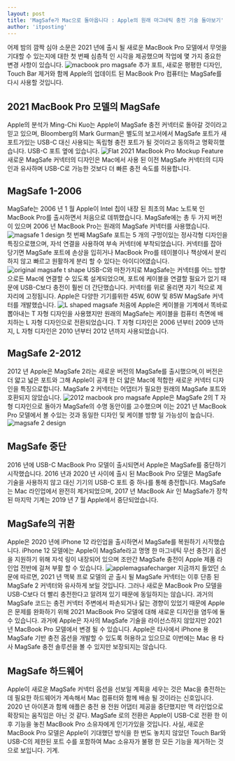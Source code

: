 ```yaml
---
layout: post
title: 'MagSafe가 Mac으로 돌아옵니다 : Apple의 원래 마그네틱 충전 기술 돌아보기'
author: 'itposting'
---
```


어제 밤의 깜짝 심야 소문은 2021 년에 출시 될 새로운 MacBook Pro 모델에서 무엇을 기대할 수 있는지에 대한 첫 번째 심층적 인 시각을 제공했으며 작업에 몇 가지 중요한 변경 사항이 있습니다.
![macbook pro magsafe](https://images.macrumors.com/t/0gFYdWVuIB7SCkV4AYiIGeietIQ=/2500x0/filters:no_upscale():quality(90)/article-new/2021/01/macbook-pro-magsafe.jpg)
추가 포트, 새로운 평평한 디자인, Touch Bar 제거와 함께 Apple의 업데이트 된 MacBook Pro 컴퓨터는 MagSafe를 다시 사용할 것입니다.
## 2021 MacBook Pro 모델의 MagSafe
Apple의 분석가 Ming-Chi Kuo는 Apple이 ‌MagSafe‌ 충전 커넥터로 돌아갈 것이라고 믿고 있으며, Bloomberg의 Mark Gurman은 별도의 보고서에서 ‌MagSafe 포트가 새 포트가있는 USB-C 대신 사용되는 독립형 충전 포트가 될 것이라고 동의하고 명확히했습니다.
 USB-C 포트 옆에 있습니다.
![Flat 2021 MacBook Pro Mockup Feature](https://images.macrumors.com/t/rup00WVY0l8UfzbEEtorDgcS81k=/2500x0/filters:no_upscale():quality(90)/article-new/2021/01/Flat-2021-MacBook-Pro-Mockup-Feature.jpg)
새로운 ‌MagSafe‌ 커넥터의 디자인은 Mac에서 사용 된 이전 ‌MagSafe‌ 커넥터의 디자인과 유사하며 USB-C로 가능한 것보다 더 빠른 충전 속도를 허용합니다.
## MagSafe 1-2006
‌MagSafe‌는 2006 년 1 월 Apple이 Intel 칩이 내장 된 최초의 Mac 노트북 인 MacBook Pro를 출시하면서 처음으로 데뷔했습니다.
 ‌MagSafe‌에는 총 두 가지 버전이 있으며 2006 년 MacBook Pro는 원래의 ‌MagSafe‌ 커넥터를 사용했습니다.
![magsafe 1 design](https://images.macrumors.com/t/Ly3F1mJZE20zHhwONH9edPzrOYs=/2500x0/filters:no_upscale():quality(90)/article-new/2021/01/magsafe-1-design.jpg)
첫 번째 ‌MagSafe‌ 포트는 5 개의 구멍이있는 정사각형 디자인을 특징으로했으며, 자석 연결을 사용하여 부속 커넥터에 부착되었습니다.
 커넥터를 잡아 당기면 ‌MagSafe 포트에 손상을 입히거나 MacBook Pro를 테이블이나 책상에서 분리하지 않고 빠르고 원활하게 분리 할 수 있다는 아이디어였습니다.
![original magsafe t shape](https://images.macrumors.com/t/OjPe06mIJmw6Hsc79P4QJxYUBOw=/2500x0/filters:no_upscale():quality(90)/article-new/2021/01/original-magsafe-t-shape.jpg)
USB-C와 마찬가지로 ‌MagSafe‌는 커넥터를 어느 방향 으로든 Mac에 연결할 수 있도록 설계되었으며, 포트에 케이블을 연결할 필요가 없기 때문에 USB-C보다 충전이 훨씬 더 간단했습니다.
 커넥터를 위로 올리면 자기 적으로 제자리에 고정됩니다.
 Apple은 다양한 기기를위한 45W, 60W 및 85W ‌MagSafe‌ 커넥터를 개발했습니다.
![L shaped magsafe](https://images.macrumors.com/t/LR5Lsv6TiwL7ICoX6FwwSI67hsc=/2500x0/filters:no_upscale():quality(90)/article-new/2021/01/L-shaped-magsafe.jpg)
처음에 Apple은 케이블을 기계에서 똑바로 뽑아내는 T 자형 디자인을 사용했지만 원래의 ‌MagSafe‌는 케이블을 컴퓨터 측면에 배치하는 L 자형 디자인으로 전환되었습니다.
 T 자형 디자인은 2006 년부터 2009 년까지, L 자형 디자인은 2010 년부터 2012 년까지 사용되었습니다.
## MagSafe 2-2012
2012 년 Apple은 ‌MagSafe‌ 2라는 새로운 버전의 ‌MagSafe‌를 출시했으며,이 버전은 더 얇고 넓은 포트와 그해 Apple이 공개 한 더 얇은 Mac에 적합한 새로운 커넥터 디자인을 특징으로합니다.
 ‌MagSafe‌ 2 커넥터는 어댑터가 필요한 원래의 ‌MagSafe‌ 포트와 호환되지 않았습니다.
![2012 macbook pro magsafe](https://images.macrumors.com/t/nQgmfQu7MYvITcwGRIFpFtB9lCk=/2500x0/filters:no_upscale():quality(90)/article-new/2021/01/2012-macbook-pro-magsafe.jpg)
Apple은 ‌MagSafe‌ 2의 T 자형 디자인으로 돌아가 ‌MagSafe‌의 수명 동안이를 고수했으며 이는 2021 년 MacBook Pro 모델에서 볼 수있는 것과 동일한 디자인 및 케이블 방향 일 가능성이 높습니다.
![magsafe 2 design](https://images.macrumors.com/t/Mck4L3csDzJu4Ytt1nMZsIc1uos=/2500x0/filters:no_upscale():quality(90)/article-new/2021/01/magsafe-2-design.jpg)
## MagSafe 중단
2016 년에 USB-C MacBook Pro 모델이 출시되면서 Apple은 ‌MagSafe‌를 중단하기 시작했습니다.
 2016 년과 2020 년 사이에 출시 된 MacBook Pro 모델은 ‌MagSafe‌ 기술을 사용하지 않고 대신 기기의 USB-C 포트 중 하나를 통해 충전합니다.
 ‌MagSafe‌는 Mac 라인업에서 완전히 제거되었으며, 2017 년 MacBook Air 인 ‌MagSafe‌가 장착 된 마지막 기계는 2019 년 7 월 Apple에서 중단되었습니다.
## MagSafe의 귀환
Apple은 2020 년에 iPhone 12 라인업을 출시하면서 ‌MagSafe‌를 복원하기 시작했습니다.
 ‌iPhone 12‌ 모델에는 Apple이 ‌MagSafe‌라고 명명 한 마그네틱 무선 충전기 옵션을 지원하기 위해 자석 링이 내장되어 있으며 조만간 ‌MagSafe‌ 충전이 Apple 제품 라인업 전반에 걸쳐 부활 할 수 있습니다.
![applemagsafecharger](https://images.macrumors.com/t/1Vi-djV3UDsMFSOO5rr5MOW8_xI=/2500x0/filters:no_upscale():quality(90)/article-new/2020/10/applemagsafecharger.jpg)
지금까지 들었던 소문에 따르면, 2021 년 맥북 프로 모델의 곧 출시 될 ‌MagSafe‌ 커넥터는 이후 단종 된 ‌MagSafe‌ 2 커넥터와 유사하게 보일 것입니다.
 그러나 새로운 MacBook Pro 모델을 USB-C보다 더 빨리 충전한다고 알려져 있기 때문에 동일하지는 않습니다.
과거의 MagSafe 코드는 충전 커넥터 주변에서 파손되거나 닳는 경향이 있었기 때문에 Apple은 문제를 완화하기 위해 2021 MacBook Pro 모델에 대해 새로운 디자인을 염두에 둘 수 있습니다.
과거에 Apple은 자사의 ‌MagSafe‌ 기술을 라이선스하지 않았지만 2021 년 MacBook Pro 모델에서 변경 될 수 있습니다.
 Apple은 타사에서 iPhone 용 MagSafe 기반 충전 옵션을 개발할 수 있도록 허용하고 있으므로 이번에는 Mac 용 타사 ‌MagSafe‌ 충전 솔루션을 볼 수 있지만 보장되지는 않습니다.
## MagSafe 하드웨어
Apple이 새로운 ‌MagSafe‌ 커넥터 옵션을 선보일 계획을 세우는 것은 Mac을 충전하는 데 필요한 하드웨어가 계속해서 Mac 컴퓨터와 함께 배송 될 것이라는 신호입니다.
 2020 년 아이폰과 함께 애플은 충전 용 전원 어댑터 제공을 중단했지만 맥 라인업으로 확장되는 움직임은 아닌 것 같다.
‌MagSafe‌ 로의 전환은 Apple이 USB-C로 전환 한 이후 기능을 놓친 MacBook Pro 소유자에게 인기가있을 것입니다.
 사실, 새로운 MacBook Pro 모델은 Apple이 기대했던 방식을 한 번도 놓치지 않았던 Touch Bar와 USB-C의 제한된 포트 수를 포함하여 Mac 소유자가 불평 한 모든 기능을 제거하는 것으로 보입니다.
 기계.